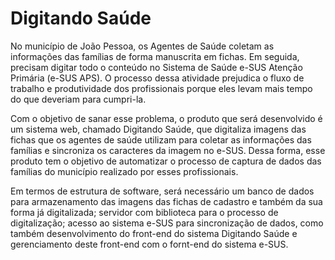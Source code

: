 # Digitando Saúde

No município de João Pessoa, os Agentes de Saúde coletam as informações das famílias de forma manuscrita em fichas. Em seguida, precisam digitar todo o conteúdo no Sistema de Saúde e-SUS Atenção Primária (e-SUS APS). O processo dessa atividade prejudica o fluxo de trabalho e produtividade dos profissionais porque eles levam mais tempo do que deveriam para cumpri-la.

Com o objetivo de sanar esse problema, o produto que será desenvolvido é um sistema web, chamado Digitando Saúde, que digitaliza imagens das fichas que os agentes de saúde utilizam para coletar as informações das famílias e sincroniza os caracteres da imagem no e-SUS. Dessa forma, esse produto tem o objetivo de automatizar o processo de captura de dados das famílias do município realizado por esses profissionais. 

Em termos de estrutura de software, será necessário um banco de dados para armazenamento das imagens das fichas de cadastro e também da sua forma já digitalizada; servidor com biblioteca para o processo de digitalização; acesso ao sistema e-SUS para sincronização de dados, como também desenvolvimento do front-end do sistema Digitando Saúde e gerenciamento deste front-end com o fornt-end do sistema e-SUS.
